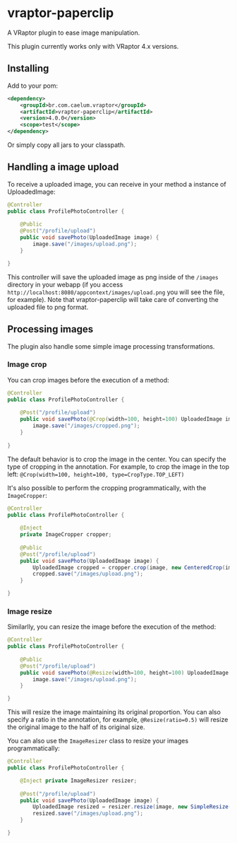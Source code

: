 # vraptor-paperclip 

A VRaptor plugin to ease image manipulation.

This plugin currently works only with VRaptor 4.x versions. 

## Installing

Add to your pom:
```xml
<dependency>
	<groupId>br.com.caelum.vraptor</groupId>
	<artifactId>vraptor-paperclip</artifactId>
	<version>4.0.0</version>
	<scope>test</scope>
</dependency>
```
		
Or simply copy all jars to your classpath.
		
## Handling a image upload

To receive a uploaded image, you can receive in your method a instance of UploadedImage:

```java
@Controller
public class ProfilePhotoController {
    
    @Public
    @Post("/profile/upload")
    public void savePhoto(UploadedImage image) {
        image.save("/images/upload.png");
    }

}
```

This controller will save the uploaded image as png inside of the
`/images` directory in your webapp (if you access
`http://localhost:8080/appcontext/images/upload.png` you will see the file,
for example). Note that vraptor-paperclip will take care of converting the uploaded
file to png format.

## Processing images

The plugin also handle some simple image processing transformations.

### Image crop

You can crop images before the execution of a method: 

```java
@Controller
public class ProfilePhotoController {
    
	@Post("/profile/upload")
	public void savePhoto(@Crop(width=100, height=100) UploadedImage image) {
		image.save("/images/cropped.png");
	}
	
}
```

The default behavior is to crop the image in the center. You can specify the 
type of cropping in the annotation. For example, to crop the image in the top 
left: `@Crop(width=100, height=100, type=CropType.TOP_LEFT)`

It's also possible to perform the cropping programmatically, with the `ImageCropper`:

```java
@Controller
public class ProfilePhotoController {
    
	@Inject
	private ImageCropper cropper;
	
    @Public
    @Post("/profile/upload")
    public void savePhoto(UploadedImage image) {
    	UploadedImage cropped = cropper.crop(image, new CenteredCrop(image, 50, 50));
        cropped.save("/images/upload.png");
    }

}
```


### Image resize

Similarlly, you can resize the image before the execution of the method:

```java
@Controller
public class ProfilePhotoController {
    
    @Public
    @Post("/profile/upload")
    public void savePhoto(@Resize(width=100, height=100) UploadedImage image) {
        image.save("/images/upload.png");
    }

}
```

This will resize the image maintaining its original proportion. You can also specify a ratio
in the annotation, for example, `@Resize(ratio=0.5)` will resize the original image to 
the half of its original size.

You can also use the `ImageResizer` class to resize your images programmatically:

```java
@Controller
public class ProfilePhotoController {

    @Inject private ImageResizer resizer;
    
    @Post("/profile/upload")
    public void savePhoto(UploadedImage image) {
        UploadedImage resized = resizer.resize(image, new SimpleResize(100, 100));
        resized.save("/images/upload.png");
    }

}
```

